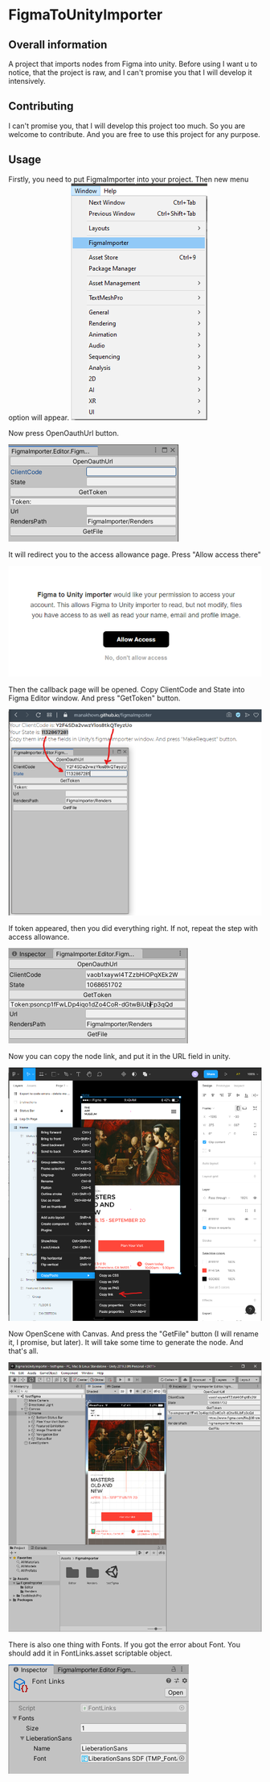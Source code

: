 # FigmaToUnityImporter

## Overall information

A project that imports nodes from Figma into unity.
Before using I want u to notice, that the project is raw, and I can't promise you that I will develop it intensively. 
## Contributing
I can't promise you, that I will develop this project too much. So you are welcome to contribute. And you are free to use this project for any purpose.
## Usage
Firstly, you need to put FigmaImporter into your project.
Then new menu option will appear.
![Figma importer menu option](./ReadmeImages/step0.png)

Now press OpenOauthUrl button.

![Figma importer window](./ReadmeImages/step1.png)

It will redirect you to the access allowance page. Press "Allow access there"

![Figma access](./ReadmeImages/step2.png)

Then the callback page will be opened. Copy ClientCode and State into Figma Editor window. And press "GetToken" button. 

![Client params](./ReadmeImages/step3.png)

If token appeared, then you did everything right. If not, repeat the step with access allowance.

![Token](./ReadmeImages/step4.png)

Now you can copy the node link, and put it in the URL field in unity.

![Node link](./ReadmeImages/step5.png)

Now OpenScene with Canvas.
And press the "GetFile" button (I will rename it, I promise, but later). It will take some time to generate the node. And that's all.

![Get File](./ReadmeImages/step6.png)

There is also one thing with Fonts.
If you got the error about Font. You should add it in FontLinks.asset scriptable object.

![Font](./ReadmeImages/step7.png)
